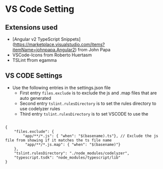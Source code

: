 # VS Code Setting

## Extensions used
* [Angular v2 TypeScript Snippets] (https://marketplace.visualstudio.com/items?itemName=johnpapa.Angular2) from John Papa
* VSCode-Icons from Roberto Huertasm
* TSLint ffrom egamma

## VS CODE  Settings
* Use the following entries in the settings.json file
  * First entry ```files.exclude``` is to exclude the js and .map files that are auto generated
  * Second entry ```tslint.rulesDirectory``` is to set the rules directory to use codelyzer rules
  * Third entry ```tslint.rulesDirectory```  is to  set VSCODE to use the 
```CODE

{
    "files.exclude": {
        "app/**/*.js": { "when": "$(basename).ts"}, // Exclude the js file from showing if it matches the ts file name
         "app/**/*.js.map": { "when": "$(basename)"}
    },
    "tslint.rulesDirectory": "./node_modules/codelyzer",
    "typescript.tsdk": "node_modules/typescript/lib"
}
```